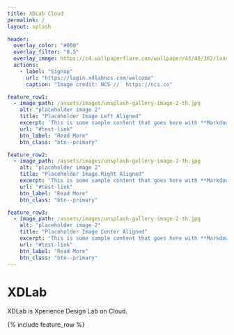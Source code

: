 ```yaml
---
title: XDLab Cloud
permalink: /
layout: splash

header:
  overlay_color: "#000"
  overlay_filter: "0.5"
  overlay_image: https://c4.wallpaperflare.com/wallpaper/45/46/362/landscape-abstract-vaporwave-purple-background-wallpaper-preview.jpg
  actions:
    - label: "Signup"
      url: "https://login.xdlabncs.com/welcome"
      caption: "Image credit: NCS //  https://ncs.co"  

feature_row1:
  - image_path: /assets/images/unsplash-gallery-image-2-th.jpg
    alt: "placeholder image 2"
    title: "Placeholder Image Left Aligned"
    excerpt: 'This is some sample content that goes here with **Markdown** formatting. Left aligned with `type="left"`'
    url: "#test-link"
    btn_label: "Read More"
    btn_class: "btn--primary"

feature_row2:
  - image_path: /assets/images/unsplash-gallery-image-2-th.jpg
    alt: "placeholder image 2"
    title: "Placeholder Image Right Aligned"
    excerpt: 'This is some sample content that goes here with **Markdown** formatting. Right aligned with `type="right"`'
    url: "#test-link"
    btn_label: "Read More"
    btn_class: "btn--primary"

feature_row3:
  - image_path: /assets/images/unsplash-gallery-image-2-th.jpg
    alt: "placeholder image 2"
    title: "Placeholder Image Center Aligned"
    excerpt: 'This is some sample content that goes here with **Markdown** formatting. Centered with `type="center"`'
    url: "#test-link"
    btn_label: "Read More"
    btn_class: "btn--primary"      
---
```


# XDLab

XDLab is Xperience Design Lab on Cloud.

{% include feature_row %}
